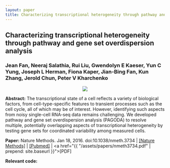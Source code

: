 ```yaml
---
layout: paper
title: Characterizing transcriptional heterogeneity through pathway and gene set overdispersion analysis
---
```


## Characterizing transcriptional heterogeneity through pathway and gene set overdispersion analysis

### **Jean Fan**, Neeraj Salathia, Rui Liu, Gwendolyn E Kaeser, Yun C Yung, Joseph L Herman, Fiona Kaper, Jian-Bing Fan, Kun Zhang, Jerold Chun, Peter V Kharchenko

<div align="center"><img class="img-responsive" src="{{ "/assets/papers/nmeth3734.png" | prepend: site.baseurl }}"></div>

**Abstract:** The transcriptional state of a cell reflects a variety of biological factors, from cell-type-specific features to transient processes such as the cell cycle, all of which may be of interest. However, identifying such aspects from noisy single-cell RNA-seq data remains challenging. We developed pathway and gene set overdispersion analysis (PAGODA) to resolve multiple, potentially overlapping aspects of transcriptional heterogeneity by testing gene sets for coordinated variability among measured cells.

**Paper:** Nature Methods. Jan 18, 2016. doi:10.1038/nmeth.3734 | [[Nature Methods]](https://www.nature.com/articles/nmeth.3734) | 
[[Pubmed]](https://www.ncbi.nlm.nih.gov/pubmed/26780092) | 
<a href="{{ "/assets/papers/nmeth3734.pdf" | prepend: site.baseurl }}">[PDF]

**Relevant code:** <a href="https://github.com/hms-dbmi/scde"> <i class="fa fa-lg fa-github"></i> </a>
